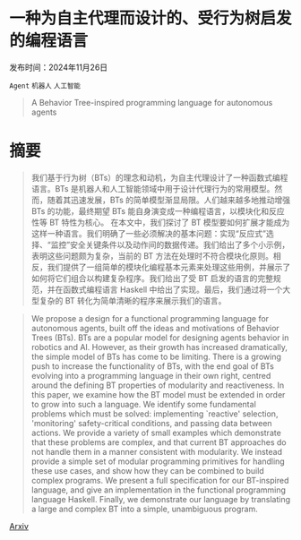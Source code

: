 # 一种为自主代理而设计的、受行为树启发的编程语言

发布时间：2024年11月26日

`Agent` `机器人` `人工智能`

> A Behavior Tree-inspired programming language for autonomous agents

# 摘要

> 我们基于行为树（BTs）的理念和动机，为自主代理设计了一种函数式编程语言。BTs 是机器人和人工智能领域中用于设计代理行为的常用模型。然而，随着其迅速发展，BTs 的简单模型渐显局限。人们越来越多地推动增强 BTs 的功能，最终期望 BTs 能自身演变成一种编程语言，以模块化和反应性等 BT 特性为核心。
在本文中，我们探讨了 BT 模型要如何扩展才能成为这样一种语言。我们明确了一些必须解决的基本问题：实现“反应式”选择、“监控”安全关键条件以及动作间的数据传递。我们给出了多个小示例，表明这些问题颇为复杂，当前的 BT 方法在处理时不符合模块化原则。相反，我们提供了一组简单的模块化编程基本元素来处理这些用例，并展示了如何将它们组合以构建复杂程序。我们给出了受 BT 启发的语言的完整规范，并在函数式编程语言 Haskell 中给出了实现。最后，我们通过将一个大型复杂的 BT 转化为简单清晰的程序来展示我们的语言。

> We propose a design for a functional programming language for autonomous agents, built off the ideas and motivations of Behavior Trees (BTs). BTs are a popular model for designing agents behavior in robotics and AI. However, as their growth has increased dramatically, the simple model of BTs has come to be limiting. There is a growing push to increase the functionality of BTs, with the end goal of BTs evolving into a programming language in their own right, centred around the defining BT properties of modularity and reactiveness.
  In this paper, we examine how the BT model must be extended in order to grow into such a language. We identify some fundamental problems which must be solved: implementing `reactive' selection, 'monitoring' safety-critical conditions, and passing data between actions. We provide a variety of small examples which demonstrate that these problems are complex, and that current BT approaches do not handle them in a manner consistent with modularity. We instead provide a simple set of modular programming primitives for handling these use cases, and show how they can be combined to build complex programs. We present a full specification for our BT-inspired language, and give an implementation in the functional programming language Haskell. Finally, we demonstrate our language by translating a large and complex BT into a simple, unambiguous program.

[Arxiv](https://arxiv.org/abs/2412.08654)